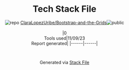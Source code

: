 <!--
--- Readme.md Snippet without images Start ---
## Tech Stack
ClaraLopezUribe/Bootstrap-and-the-Grids is built on the following main stack:

Full tech stack [here](/techstack.md)
--- Readme.md Snippet without images End ---

--- Readme.md Snippet with images Start ---
## Tech Stack
ClaraLopezUribe/Bootstrap-and-the-Grids is built on the following main stack:

Full tech stack [here](/techstack.md)
--- Readme.md Snippet with images End ---
-->
<div align="center">

# Tech Stack File
![](https://img.stackshare.io/repo.svg "repo") [ClaraLopezUribe/Bootstrap-and-the-Grids](https://github.com/ClaraLopezUribe/Bootstrap-and-the-Grids)![](https://img.stackshare.io/public_badge.svg "public")
<br/><br/>
|0<br/>Tools used|11/09/23 <br/>Report generated|
|------|------|
</div>

<br/>
<div align='center'>

Generated via [Stack File](https://github.com/apps/stack-file)
